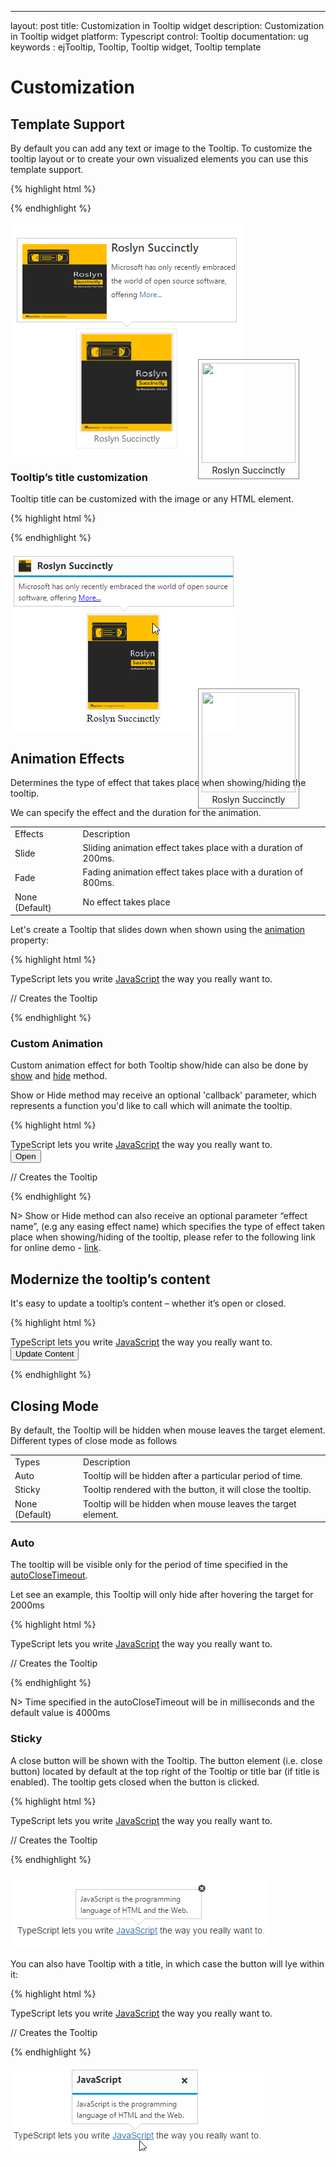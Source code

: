 ---
layout: post
title: Customization in Tooltip widget 
description: Customization in Tooltip widget 
platform: Typescript
control: Tooltip
documentation: ug
keywords : ejTooltip, Tooltip, Tooltip widget, Tooltip template

# Customization

## Template Support

By default you can add any text or image to the Tooltip. To customize the tooltip layout or to create your own visualized elements you can use this template support.

{% highlight html %}

<div class="ctrl" id="centerImg">
    <img class="ctrImg" src="http://js.syncfusion.com/demos/web/images/tooltip/template-04.png" />
    <div class="new">Roslyn Succinctly</div>
</div>
<script type="text/javascript">

/// <reference path="tsfiles/jquery.d.ts" />
/// <reference path="tsfiles/ej.web.all.d.ts" />

module TooltipComponent {
    
    $(function () {
var sample = new ej.Tooltip($("#centerImg"),{
    {
        width: "350px",
        content: '<div class="main"> <div class="poster"> <img src="http://js.syncfusion.com/demos/web/images/tooltip/template-2.png" width="150px" height="120px"> </div> <div class="def"> <h4> Roslyn Succinctly </h4><div class="description">Microsoft has only recently embraced the world of open source software, offering <a href="#">More...</a> </div>'
    });
  });
} 
</script>
<style>
    h4 {
        margin-top: 0px;
        margin-bottom: 2px;
    }
    .e-tooltip-wrap .e-tipContainer .e-tipcontent {
        padding: 5px 0px;
    }
    .poster {
        float: left;
        padding: 4px 0px;
    }
    .new {
        text-align: center;
    }
    .def {
        float: right;
    }
    .ctrl {
        border: 1px solid #ebebe0;
        width: 150px;
        padding: 5px;
        height: 180px;
        margin-top: 239px;
        margin-left: 250px;
    }
    .ctrImg {
        width: 150px;
        height: 160px;
    }
    .category {
        margin-left: 10px;
    }
    .description {
        width: 200px;
        height: 60px;
        line-height: 22px;
        margin-top: 10px;
    }
</style>
    
{% endhighlight %}

![](Customization_images/template.png)

### Tooltip’s title customization

Tooltip title can be customized with the image or any HTML element. 

{% highlight html %}
    
<div class="ctrl" id="centerImg">
    <img class="ctrImg" src="http://js.syncfusion.com/demos/web/images/tooltip/template-04.png" />
    <div class="new">Roslyn Succinctly</div>
</div>
<script type="text/javascript">
var sample = new ej.Tooltip($("#centerImg"),{
    {
        title : '<div><img class="titleImg" src="http://js.syncfusion.com/demos/web/images/tooltip/template-2.png" /> <div class="description"> Roslyn Succinctly </div> </div> ',
        content: '<div>Microsoft has only recently embraced the world of open source software, offering <a href="#">More...</a> </div>'
    });
</script>
<style>
    .titleImg {
        width: 20px;
        height: 20px;
        float: left;
        margin-right: 10px;
    }
    #centerImg{
        margin-left : 300px;
        margin-top : 250px;
        position : absolute;
        border: 1px solid grey;
    }
    .description {
        height: 20px;
    }
</style>

{% endhighlight %}

![](Customization_images/title.png)

## Animation Effects

Determines the type of effect that takes place when showing/hiding the tooltip.

We can specify the effect and the duration for the animation. 

<table>
<tr>
<td>
Effects<br/></td><td>
Description<br/></td></tr>
<tr>
<td>
Slide<br/></td><td>
Sliding animation effect takes place with a duration of 200ms.<br/></td></tr>
<tr>
<td>
Fade<br/></td><td>
Fading animation effect takes place with a duration of 800ms.<br/></td></tr>
<tr>
<td>
None (Default)<br/></td><td>
No effect takes place<br/></td></tr>
</table>

Let's create a Tooltip that slides down when shown using the [animation](https://help.syncfusion.com/api/js/ejtooltip#members:animation) property:

{% highlight html %}

<div class="control">
    TypeScript lets you write <a id="test"><u> JavaScript</u> </a>the way you really want to.
</div>

// Creates the Tooltip
<script>
var sample = new ej.Tooltip($("#test"),{
        content: "JavaScript is the programming language of HTML and the Web.",
        animation : { effect : "slide", speed :  1000 }
    });
</script>

{% endhighlight %}

### Custom Animation

Custom animation effect for both Tooltip show/hide can also be done by [show](https://help.syncfusion.com/api/js/ejtooltip#methods:show) and [hide](https://help.syncfusion.com/api/js/ejtooltip#methods:hide) method.

Show or Hide method may receive an optional 'callback' parameter, which represents a function you'd like to call which will animate the tooltip.

 
{% highlight html %}

<div class="control">
    TypeScript lets you write <a id="test"><u> JavaScript</u> </a>the way you really want to.
</div>
<button id="open">Open</button>

// Creates the Tooltip
<script>

   var sample = new ej.Tooltip($("#test"),{
        content: "JavaScript is the programming language of HTML and the Web."
    });
    var sample1 = new ej.Button($("#open"),{
        size: "large",
        showRoundedCorner: true,
        click: "onClick"
    });
    function onClick(args){
        tip = $("#test").data("ejTooltip");
        tip.show(null,"myFunc");
    }
    function myFunc(args) {
        tip = $("#test").data("ejTooltip");
        $(tip.tooltip).slideDown(200, "easeOutElastic");
    }
    
</script>

{% endhighlight %}

N> Show or Hide method can also receive an optional parameter “effect name”, (e.g any easing effect name) which specifies the type of effect taken place when showing/hiding of the tooltip, please refer to the following link for online demo - [link](http://jsplayground.syncfusion.com/Sync_sz1250aa).

## Modernize the tooltip’s content

It's easy to update a tooltip’s content – whether it’s open or closed.

{% highlight html %}

<div class="control">
    TypeScript lets you write <a id="test"><u> JavaScript</u> </a>the way you really want to.
    <button id="open">Update Content</button>
</div>

<script type="text/javascript">
    $(function (){
       var sample = new ej.Tooltip($("#test"),{
            content: "JavaScript is the programming language of HTML and the Web."
        });
       var sample1 = new ej.Button($("#open"),{
            size: "large",
            showRoundedCorner: true,
            click: "onClick"
        });
    });
    function onClick(args){
        tip = $("#test").data("ejTooltip");
        tip.setModel({ content: "JavaScript" });
        tip.show();
    }
</script>
    
{% endhighlight %}

## Closing Mode

By default, the Tooltip will be hidden when mouse leaves the target element. Different types of close mode as follows 

<table>
<tr>
<td>
Types<br/></td><td>
Description<br/></td></tr>
<tr>
<td>
Auto<br/></td><td>
Tooltip will be hidden after a particular period of time.<br/></td></tr>
<tr>
<td>
Sticky<br/></td><td>
Tooltip rendered with the button, it will close the tooltip.<br/></td></tr>
<tr>
<td>
None (Default)<br/></td><td>
Tooltip will be hidden when mouse leaves the target element.<br/></td></tr>
</table>

### Auto

The tooltip will be visible only for the period of time specified in the [autoCloseTimeout](https://help.syncfusion.com/api/js/ejtooltip#members:autoclosetimeout).

Let see an example, this Tooltip will only hide after hovering the target for 2000ms

{% highlight html %}

<div class="control">
    TypeScript lets you write <a id="test"><u> JavaScript</u> </a>the way you really want to.
</div>

// Creates the Tooltip
<script>
    var sample = new ej.Tooltip($("#test"),{
        content: "JavaScript is the programming language of HTML and the Web.",
        closeMode : "auto",
        autoCloseTimeout : 2000
    });
</script>
    
{% endhighlight %}

N> Time specified in the autoCloseTimeout will be in milliseconds and the default value is 4000ms

### Sticky

A close button will be shown with the Tooltip. The button element (i.e. close button) located by default at the top right of the Tooltip or title bar (if title is enabled). The tooltip gets closed when the button is clicked.

{% highlight html %}

<div class="control">
    TypeScript lets you write <a id="test"><u> JavaScript</u> </a>the way you really want to.
</div>

// Creates the Tooltip
<script>
    var sample = new ej.Tooltip($("#test"),{
        content: "JavaScript is the programming language of HTML and the Web.",
        width : "200px",
        closeMode : "sticky"
    });
</script>

{% endhighlight %}

![](ClosingBehaviour_images/sticky.png)

You can also have Tooltip with a title, in which case the button will lye within it:

{% highlight html %}

<div class="control">
    TypeScript lets you write <a id="test"><u> JavaScript</u> </a>the way you really want to.
</div>

// Creates the Tooltip
<script>
 var sample = new ej.Tooltip($("#test"),{
        content: "JavaScript is the programming language of HTML and the Web.",
        width : "200px",
        title : "JavaScript",
        closeMode : "sticky"
    });
</script>

{% endhighlight %}

![](ClosingBehaviour_images/title.png)

    
